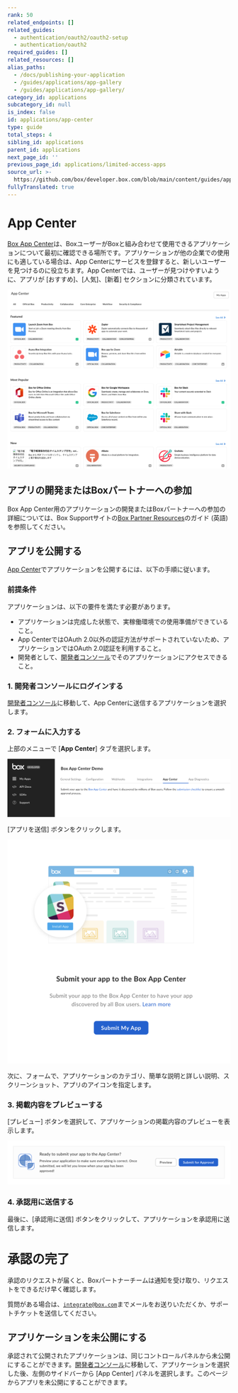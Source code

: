 ```yaml
---
rank: 50
related_endpoints: []
related_guides:
  - authentication/oauth2/oauth2-setup
  - authentication/oauth2
required_guides: []
related_resources: []
alias_paths:
  - /docs/publishing-your-application
  - /guides/applications/app-gallery
  - /guides/applications/app-gallery/
category_id: applications
subcategory_id: null
is_index: false
id: applications/app-center
type: guide
total_steps: 4
sibling_id: applications
parent_id: applications
next_page_id: ''
previous_page_id: applications/limited-access-apps
source_url: >-
  https://github.com/box/developer.box.com/blob/main/content/guides/applications/app-center.md
fullyTranslated: true
---
```

# App Center

[Box App Center][app-center]は、BoxユーザーがBoxと組み合わせて使用できるアプリケーションについて最初に確認できる場所です。アプリケーションが他の企業での使用にも適している場合は、App Centerにサービスを登録すると、新しいユーザーを見つけるのに役立ちます。App Centerでは、ユーザーが見つけやすいように、アプリが \[おすすめ]、\[人気]、\[新着] セクションに分類されています。

<ImageFrame shadow center>

![App Center](./images/app-center.png)

</ImageFrame>

## アプリの開発またはBoxパートナーへの参加

Box App Center用のアプリケーションの開発またはBoxパートナーへの参加の詳細については、Box Supportサイトの[Box Partner Resources][bp]のガイド (英語) を参照してください。

## アプリを公開する

[App Center][app-center]でアプリケーションを公開するには、以下の手順に従います。

### 前提条件

アプリケーションは、以下の要件を満たす必要があります。

* アプリケーションは完成した状態で、実稼働環境での使用準備ができていること。
* App CenterではOAuth 2.0以外の認証方法がサポートされていないため、アプリケーションではOAuth 2.0認証を利用すること。
* 開発者として、[開発者コンソール][devconsole]でそのアプリケーションにアクセスできること。

### 1. 開発者コンソールにログインする

[開発者コンソール][devconsole]に移動して、App Centerに送信するアプリケーションを選択します。

### 2. フォームに入力する

上部のメニューで \[**App Center**] タブを選択します。

<ImageFrame center border shadow>

![\[App Center\] パネル](./images/app-menu.png)

</ImageFrame>

\[アプリを送信] ボタンをクリックします。

<ImageFrame center border shadow width="400">

![\[アプリを送信\] ボタン](./images/submit-app.png)

</ImageFrame>

次に、フォームで、アプリケーションのカテゴリ、簡単な説明と詳しい説明、スクリーンショット、アプリのアイコンを指定します。

### 3. 掲載内容をプレビューする

\[プレビュー] ボタンを選択して、アプリケーションの掲載内容のプレビューを表示します。

<ImageFrame center border shadow>

![プレビューと送信](./images/submit-and-approve.png)

</ImageFrame>

### 4. 承認用に送信する

最後に、\[承認用に送信] ボタンをクリックして、アプリケーションを承認用に送信します。

<Message>

# 承認の完了

承認のリクエストが届くと、Boxパートナーチームは通知を受け取り、リクエストをできるだけ早く確認します。

質問がある場合は、[`integrate@box.com`][email]までメールをお送りいただくか、サポートチケットを送信してください。

</Message>

## アプリケーションを未公開にする

承認されて公開されたアプリケーションは、同じコントロールパネルから未公開にすることができます。[開発者コンソール][devconsole]に移動して、アプリケーションを選択した後、左側のサイドバーから \[App Center] パネルを選択します。このページからアプリを未公開にすることができます。

[app-center]: https://app.box.com/services

[devconsole]: https://cloud.app.box.com/developers/console

[email]: mailto:integrate@box.com

[bp]: https://support.box.com/hc/en-us/sections/360009473734-Box-Partner-Resources
